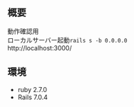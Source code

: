 ## 概要
動作確認用  
ローカルサーバー起動`rails s -b 0.0.0.0`  
http://localhost:3000/

## 環境
 - ruby 2.7.0
 - Rails 7.0.4
